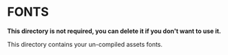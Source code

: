 # FONTS

**This directory is not required, you can delete it if you don't want to use it.**

This directory contains your un-compiled assets fonts.